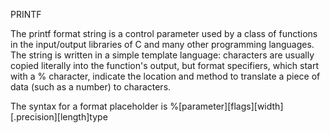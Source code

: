 PRINTF

The printf format string is a control parameter used by a class of functions in the input/output libraries of C
and many other programming languages.
The string is written in a simple template language: characters are usually copied literally into the function's output, 
but format specifiers, which start with a % character, indicate the location and
method to translate a piece of data (such as a number) to characters.

The syntax for a format placeholder is
%[parameter][flags][width][.precision][length]type